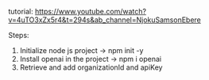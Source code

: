 
tutorial: https://www.youtube.com/watch?v=4uTO3xZx5r4&t=294s&ab_channel=NjokuSamsonEbere

Steps: 
1. Initialize node js project -> npm init -y
2. Install openai in the project -> npm i openai
3. Retrieve and add organizationId and apiKey
